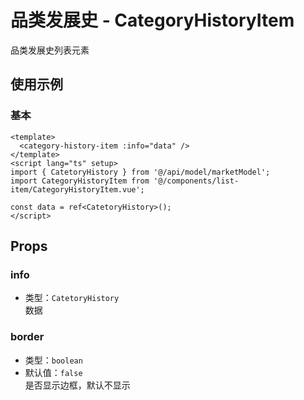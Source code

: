 # 品类发展史 - CategoryHistoryItem
品类发展史列表元素

## 使用示例
### 基本
```vue
<template>
  <category-history-item :info="data" />
</template>
<script lang="ts" setup>
import { CatetoryHistory } from '@/api/model/marketModel';
import CategoryHistoryItem from '@/components/list-item/CategoryHistoryItem.vue';

const data = ref<CatetoryHistory>();
</script>
```

## Props

### info
- 类型：`CatetoryHistory`  
数据

### border
- 类型：`boolean`
- 默认值：`false`  
是否显示边框，默认不显示
